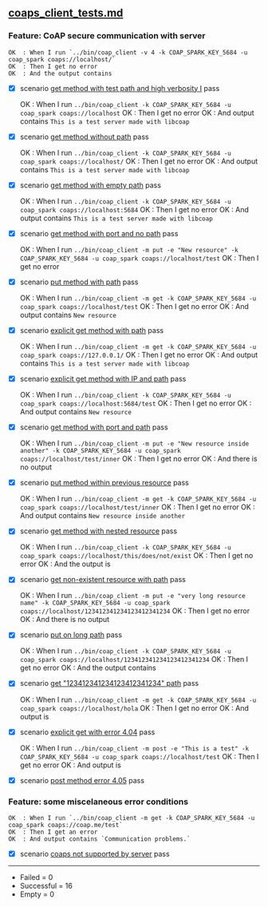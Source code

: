 
## [coaps_client_tests.md](coaps_client_tests.md)  

  ### Feature: CoAP secure communication with server  

    OK  : When I run `../bin/coap_client -v 4 -k COAP_SPARK_KEY_5684 -u coap_spark coaps://localhost/`
    OK  : Then I get no error
    OK  : And the output contains 
  - [X] scenario [get method with test path and high verbosity I](coaps_client_tests.md) pass  

    OK  : When I run `../bin/coap_client -k COAP_SPARK_KEY_5684 -u coap_spark coaps://localhost`
    OK  : Then I get no error
    OK  : And output contains `This is a test server made with libcoap`
  - [X] scenario [get method without path](coaps_client_tests.md) pass  

    OK  : When I run `../bin/coap_client -k COAP_SPARK_KEY_5684 -u coap_spark coaps://localhost/`
    OK  : Then I get no error
    OK  : And output contains `This is a test server made with libcoap`
  - [X] scenario [get method with empty path](coaps_client_tests.md) pass  

    OK  : When I run `../bin/coap_client -k COAP_SPARK_KEY_5684 -u coap_spark coaps://localhost:5684`
    OK  : Then I get no error
    OK  : And output contains `This is a test server made with libcoap`
  - [X] scenario [get method with port and no path](coaps_client_tests.md) pass  

    OK  : When I run `../bin/coap_client -m put -e "New resource" -k COAP_SPARK_KEY_5684 -u coap_spark coaps://localhost/test`
    OK  : Then I get no error
  - [X] scenario [put method with path](coaps_client_tests.md) pass  

    OK  : When I run `../bin/coap_client -m get -k COAP_SPARK_KEY_5684 -u coap_spark coaps://localhost/test`
    OK  : Then I get no error
    OK  : And output contains `New resource`
  - [X] scenario [explicit get method with path](coaps_client_tests.md) pass  

    OK  : When I run `../bin/coap_client -m get -k COAP_SPARK_KEY_5684 -u coap_spark coaps://127.0.0.1/`
    OK  : Then I get no error
    OK  : And output contains `This is a test server made with libcoap`
  - [X] scenario [explicit get method with IP and path](coaps_client_tests.md) pass  

    OK  : When I run `../bin/coap_client -k COAP_SPARK_KEY_5684 -u coap_spark coaps://localhost:5684/test`
    OK  : Then I get no error
    OK  : And output contains `New resource`
  - [X] scenario [get method with port and path](coaps_client_tests.md) pass  

    OK  : When I run `../bin/coap_client -m put -e "New resource inside another" -k COAP_SPARK_KEY_5684 -u coap_spark coaps://localhost/test/inner`
    OK  : Then I get no error
    OK  : And there is no output
  - [X] scenario [put method within previous resource](coaps_client_tests.md) pass  

    OK  : When I run `../bin/coap_client -m get -k COAP_SPARK_KEY_5684 -u coap_spark coaps://localhost/test/inner`
    OK  : Then I get no error
    OK  : And output contains `New resource inside another`
  - [X] scenario [get method with nested resource](coaps_client_tests.md) pass  

    OK  : When I run `../bin/coap_client -k COAP_SPARK_KEY_5684 -u coap_spark coaps://localhost/this/does/not/exist`
    OK  : Then I get no error
    OK  : And the output is
  - [X] scenario [get non-existent resource with path](coaps_client_tests.md) pass  

    OK  : When I run `../bin/coap_client -m put -e "very long resource name" -k COAP_SPARK_KEY_5684 -u coap_spark coaps://localhost/123412341234123412341234`
    OK  : Then I get no error
    OK  : And there is no output
  - [X] scenario [put on long path](coaps_client_tests.md) pass  

    OK  : When I run `../bin/coap_client -k COAP_SPARK_KEY_5684 -u coap_spark coaps://localhost/123412341234123412341234`
    OK  : Then I get no error
    OK  : And the output contains
  - [X] scenario [get "123412341234123412341234" path](coaps_client_tests.md) pass  

    OK  : When I run `../bin/coap_client -m get -k COAP_SPARK_KEY_5684 -u coap_spark coaps://localhost/hola`
    OK  : Then I get no error
    OK  : And output is
  - [X] scenario [explicit get with error 4.04](coaps_client_tests.md) pass  

    OK  : When I run `../bin/coap_client -m post -e "This is a test" -k COAP_SPARK_KEY_5684 -u coap_spark coaps://localhost/test`
    OK  : Then I get no error
    OK  : And output is
  - [X] scenario [post method error 4.05](coaps_client_tests.md) pass  

  ### Feature: some miscelaneous error conditions  

    OK  : When I run `../bin/coap_client -m get -k COAP_SPARK_KEY_5684 -u coap_spark coaps://coap.me/test`
    OK  : Then I get an error
    OK  : And output contains `Communication problems.`
  - [X] scenario [coaps not supported by server](coaps_client_tests.md) pass  


------------------
- Failed     =  0
- Successful =  16
- Empty      =  0

